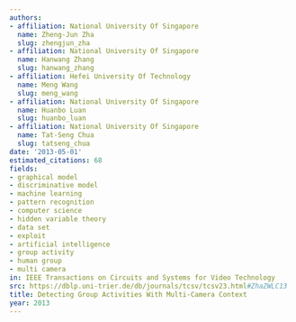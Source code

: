 ```yaml
---
authors:
- affiliation: National University Of Singapore
  name: Zheng-Jun Zha
  slug: zhengjun_zha
- affiliation: National University Of Singapore
  name: Hanwang Zhang
  slug: hanwang_zhang
- affiliation: Hefei University Of Technology
  name: Meng Wang
  slug: meng_wang
- affiliation: National University Of Singapore
  name: Huanbo Luan
  slug: huanbo_luan
- affiliation: National University Of Singapore
  name: Tat-Seng Chua
  slug: tatseng_chua
date: '2013-05-01'
estimated_citations: 68
fields:
- graphical model
- discriminative model
- machine learning
- pattern recognition
- computer science
- hidden variable theory
- data set
- exploit
- artificial intelligence
- group activity
- human group
- multi camera
in: IEEE Transactions on Circuits and Systems for Video Technology
src: https://dblp.uni-trier.de/db/journals/tcsv/tcsv23.html#ZhaZWLC13
title: Detecting Group Activities With Multi-Camera Context
year: 2013
---
```

